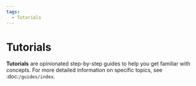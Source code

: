```yaml
---
tags:
  - Tutorials
---
```


# Tutorials

**Tutorials** are opinionated step-by-step guides to help you get familiar
with concepts. For more detailed information on specific
topics, see :doc:`/guides/index`.
